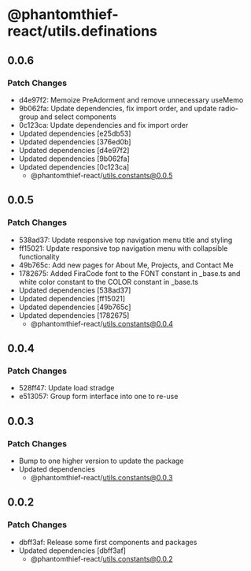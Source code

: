 # @phantomthief-react/utils.definations

## 0.0.6

### Patch Changes

- d4e97f2: Memoize PreAdorment and remove unnecessary useMemo
- 9b062fa: Update dependencies, fix import order, and update radio-group and select components
- 0c123ca: Update dependencies and fix import order
- Updated dependencies [e25db53]
- Updated dependencies [376ed0b]
- Updated dependencies [d4e97f2]
- Updated dependencies [9b062fa]
- Updated dependencies [0c123ca]
  - @phantomthief-react/utils.constants@0.0.5

## 0.0.5

### Patch Changes

- 538ad37: Update responsive top navigation menu title and styling
- ff15021: Update responsive top navigation menu with collapsible functionality
- 49b765c: Add new pages for About Me, Projects, and Contact Me
- 1782675: Added FiraCode font to the FONT constant in \_base.ts and white color constant to the COLOR constant in \_base.ts
- Updated dependencies [538ad37]
- Updated dependencies [ff15021]
- Updated dependencies [49b765c]
- Updated dependencies [1782675]
  - @phantomthief-react/utils.constants@0.0.4

## 0.0.4

### Patch Changes

- 528ff47: Update load stradge
- e513057: Group form interface into one to re-use

## 0.0.3

### Patch Changes

- Bump to one higher version to update the package
- Updated dependencies
  - @phantomthief-react/utils.constants@0.0.3

## 0.0.2

### Patch Changes

- dbff3af: Release some first components and packages
- Updated dependencies [dbff3af]
  - @phantomthief-react/utils.constants@0.0.2
